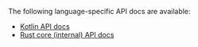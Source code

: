 The following language-specific API docs are available:

- [Kotlin API docs](../../javadoc/glean/index.html)
- [Rust core (internal) API docs](../../docs/index.html)
